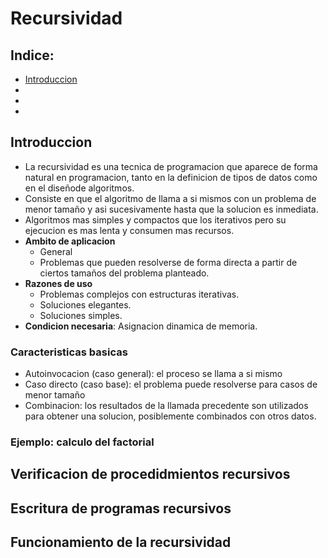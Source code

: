 # Recursividad
## Indice:
-  [Introduccion](#intro)
-  []()
-  []()
-  []()

## Introduccion
- La recursividad es una tecnica de programacion que aparece de forma natural en programacion, tanto en la definicion de tipos de datos como en el diseñode algoritmos.
- Consiste en que el algoritmo de llama a si mismos con un problema de menor tamaño y asi sucesivamente hasta que la solucion es inmediata.
- Algoritmos mas simples y compactos que los iterativos pero su ejecucion es mas lenta y consumen mas recursos.
- **Ambito de aplicacion**
  * General
  * Problemas que pueden resolverse de forma directa a partir de ciertos tamaños del problema planteado.
- **Razones de uso**
  * Problemas complejos con estructuras iterativas.
  * Soluciones elegantes.
  * Soluciones simples.
- **Condicion necesaria**: Asignacion dinamica de memoria.
### Caracteristicas basicas
- Autoinvocacion (caso general): el proceso se llama a si mismo
- Caso directo (caso base): el problema puede resolverse para casos de menor tamaño
- Combinacion: los resultados de la llamada precedente son utilizados para obtener una solucion, posiblemente combinados con otros datos.
### Ejemplo: calculo del factorial

## Verificacion de procedidmientos recursivos
## Escritura de programas recursivos
## Funcionamiento de la recursividad
